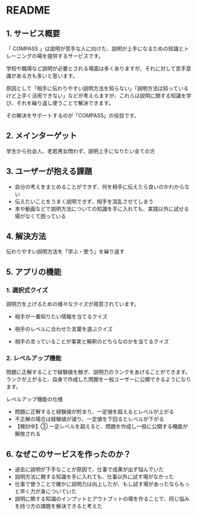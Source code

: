 # README

## 1. サービス概要

「 COMPASS 」は説明が苦手な人に向けた、説明が上手になるための知識とトレーニングの場を提供するサービスです。

学校や職場など説明が必要とされる場面は多くありますが、それに対して苦手意識がある方も多いと思います。

原因として「相手に伝わりやすい説明方法を知らない」「説明方法は知っているけど上手く活用できない」などが考えらますが、これらは説明に関する知識を学び、それを繰り返し使うことで解決できます。

その解決をサポートするのが「COMPASS」の役目です。

## 2. メインターゲット

学生から社会人、老若男女問わず、説明上手になりたい全ての方

## 3. ユーザーが抱える課題

- 自分の考えをまとめることができず、何を相手に伝えたら良いのかわからない
- 伝えたいことをうまく説明できず、相手を混乱させてしまう
- 本や動画などで説明方法についての知識を手に入れても、実践以外に試せる場がなくて困っている

## 4. 解決方法

伝わりやすい説明方法を「学ぶ・使う」を繰り返す

## 5. アプリの機能

### 1. 選択式クイズ

説明力を上げるための様々なクイズが用意されています。

- 相手が一番知りたい情報を当てるクイズ

- 相手のレベルに合わせた言葉を選ぶクイズ

- 相手の言っていることが事実と解釈のどちらなのかを当てるクイズ

### 2. レベルアップ機能

問題に正解することで経験値を稼ぎ、説明力のランクをあげることができます。
ランクが上がると、自身で作成した問題を一般ユーザーに公開できるようになります。

レベルアップ機能の仕様

- 問題に正解すると経験値が貯まり、一定値を超えるとレベルが上がる
- 不正解の場合は経験値が減り、一定値を下回るとレベルが下がる
- 【検討中】③ 一定レベルを超えると、問題を作成し一般に公開する機能が解放される

## 6. なぜこのサービスを作ったのか？

- 過去に説明が下手なことが原因で、仕事で成果が出ず悩んでいた
- 説明方法に関する知識を手に入れても、仕事以外に試す場がなかった
- 仕事で使うことで確かに説明力は向上したが、もし試す場があったならもっと早く力が身についていた
- 説明に関する知識のインプットとアウトプットの場を作ることで、同じ悩みを持つ方の課題を解決できると考えた
